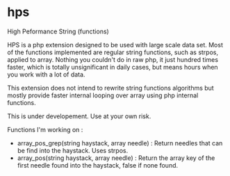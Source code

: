 # hps
High Peformance String (functions)

HPS is a php extension designed to be used with large scale data set.
Most of the functions implemented are regular string functions, such as strpos, applied to array.
Nothing you couldn't do in raw php, it just hundred times faster, which is totally unsignificant in daily cases,
but means hours when you work with a lot of data.

This extension does not intend to rewrite string functions algorithms but mostly provide faster internal looping over array using php internal functions.

This is under developement. Use at your own risk.

Functions I'm working on :

- array_pos_grep(string haystack, array needle) :  Return needles that can be find into the haystack. Uses strpos. 
- array_pos(string haystack, array needle) : Return the array key of the first needle found into the haystack, false if none found.
